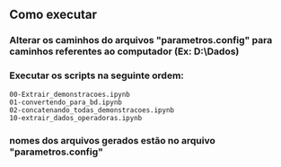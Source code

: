 ## Como executar

### Alterar os caminhos do arquivos "parametros.config" para caminhos referentes ao computador (Ex: D:\\Dados)
### Executar os scripts na seguinte ordem:
   	00-Extrair_demonstracoes.ipynb
    01-convertendo_para_bd.ipynb
    02-concatenando_todas_demonstracoes.ipynb
    10-extrair_dados_operadoras.ipynb
    
### nomes dos arquivos gerados estão no arquivo "parametros.config"     
